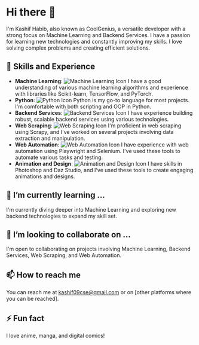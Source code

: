 # Hi there 👋

I'm Kashif Habib, also known as CoolGenius, a versatile developer with a strong focus on Machine Learning and Backend Services. I have a passion for learning new technologies and constantly improving my skills. I love solving complex problems and creating efficient solutions.

## 🔭 Skills and Experience

- **Machine Learning**: ![Machine Learning Icon](icon_link) I have a good understanding of various machine learning algorithms and experience with libraries like Scikit-learn, TensorFlow, and PyTorch.
- **Python**: ![Python Icon](https://www.python.org/static/img/python-logo@2x.png) Python is my go-to language for most projects. I'm comfortable with both scripting and OOP in Python.
- **Backend Services**: ![Backend Services Icon](icon_link) I have experience building robust, scalable backend services using various technologies.
- **Web Scraping**: ![Web Scraping Icon](icon_link) I'm proficient in web scraping using Scrapy, and I've worked on several projects involving data extraction and manipulation.
- **Web Automation**: ![Web Automation Icon](icon_link) I have experience with web automation using Playwright and Selenium. I've used these tools to automate various tasks and testing.
- **Animation and Design**: ![Animation and Design Icon](icon_link) I have skills in Photoshop and Daz Studio, and I've used these tools to create engaging animations and designs.
  
## 🌱 I’m currently learning ...

I'm currently diving deeper into Machine Learning and exploring new backend technologies to expand my skill set.

## 👯 I’m looking to collaborate on ...

I'm open to collaborating on projects involving Machine Learning, Backend Services, Web Scraping, and Web Automation.

## 📫 How to reach me

You can reach me at kashif09cse@gmail.com or on [other platforms where you can be reached].

## ⚡ Fun fact

I love anime, manga, and digital comics!
